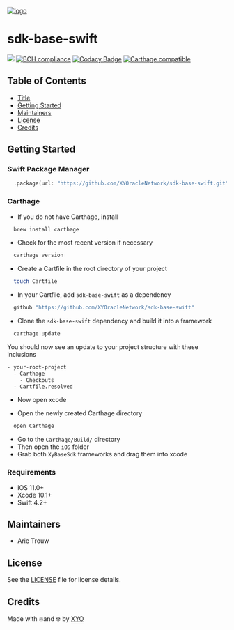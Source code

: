 [logo]: https://cdn.xy.company/img/brand/XYO_full_colored.png

[![logo]](https://xyo.network)

# sdk-base-swift

![](https://github.com/XYOracleNetwork/sdk-base-swift/workflows/Base%20Build/badge.svg)
[![BCH compliance](https://bettercodehub.com/edge/badge/XYOracleNetwork/sdk-base-swift?branch=master&token=0c95939d44cd72eb10c7a4391e99343599ed0c44)](https://bettercodehub.com/) [![Codacy Badge](https://api.codacy.com/project/badge/Grade/f0e5f13a91e84387995f21225d9ac962)](https://www.codacy.com?utm_source=github.com&amp;utm_medium=referral&amp;utm_content=XYOracleNetwork/sdk-base-swift&amp;utm_campaign=Badge_Grade) [![Carthage compatible](https://img.shields.io/badge/Carthage-compatible-4BC51D.svg?style=flat)](https://github.com/Carthage/Carthage)

## Table of Contents

-   [Title](#sdk-base-swift)
-   [Getting Started](#getting-started)
-   [Maintainers](#maintainers)
-   [License](#license)
-   [Credits](#credits)

## Getting Started 

### Swift Package Manager

```swift
  .package(url: "https://github.com/XYOracleNetwork/sdk-base-swift.git", from: "1.0.4")
```

### Carthage

- If you do not have Carthage, install
```sh
  brew install carthage
```
- Check for the most recent version if necessary
```sh
  carthage version
```
- Create a Cartfile in the root directory of your project
```sh
  touch Cartfile
```

- In your Cartfile, add `sdk-base-swift` as a dependency
```sh
  github "https://github.com/XYOracleNetwork/sdk-base-swift"
```

- Clone the `sdk-base-swift` dependency and build it into a framework
```sh
  carthage update
```

You should now see an update to your project structure with these inclusions
```sh
- your-root-project
  - Carthage
    - Checkouts
  - Cartfile.resolved
```

- Now open xcode 

- Open the newly created Carthage directory 
```sh
  open Carthage
```

- Go to the `Carthage/Build/` directory
- Then open the `iOS` folder
- Grab both `XyBaseSdk` frameworks and drag them into xcode


### Requirements
- iOS 11.0+
- Xcode 10.1+
- Swift 4.2+

## Maintainers 
- Arie Trouw

## License

See the [LICENSE](LICENSE) file for license details.

## Credits

Made with 🔥and ❄️ by [XYO](https://www.xyo.network)
